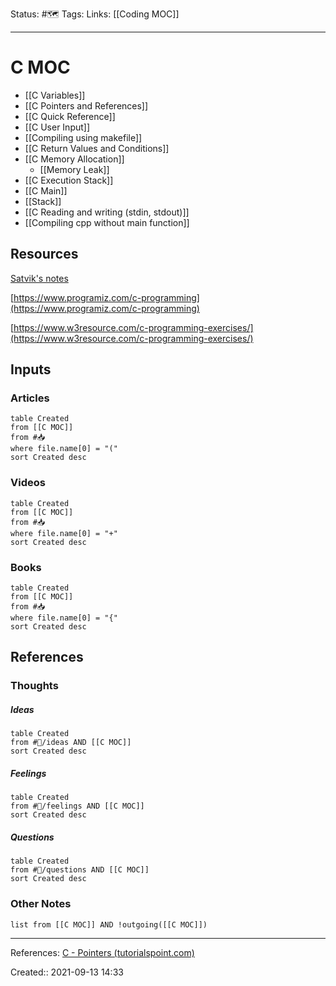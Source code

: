 Status: #🗺️ 
Tags: 
Links: [[Coding MOC]]
___
# C MOC
- [[C Variables]]
- [[C Pointers and References]]
- [[C Quick Reference]]
- [[C User Input]]
- [[Compiling using makefile]]
- [[C Return Values and Conditions]]
- [[C Memory Allocation]]
	- [[Memory Leak]]
- [[C Execution Stack]]
- [[C Main]]
- [[Stack]]
- [[C Reading and writing (stdin, stdout)]]
- [[Compiling cpp without main function]]
## Resources
[Satvik's notes](https://www.notion.so/CMPT-125-bd103c48353344e4905ed4b4ee83e5af)

[https://www.programiz.com/c-programming](https://www.programiz.com/c-programming)

[https://www.w3resource.com/c-programming-exercises/](https://www.w3resource.com/c-programming-exercises/)
## Inputs
### Articles
```dataview
table Created
from [[C MOC]]
from #📥 
where file.name[0] = "("
sort Created desc
```
### Videos
```dataview
table Created
from [[C MOC]]
from #📥
where file.name[0] = "+"
sort Created desc
```
### Books
```dataview
table Created
from [[C MOC]]
from #📥
where file.name[0] = "{"
sort Created desc
```
## References
### Thoughts
##### Ideas
```dataview
table Created
from #💭/ideas AND [[C MOC]]
sort Created desc
```
##### Feelings
```dataview
table Created
from #💭/feelings AND [[C MOC]]
sort Created desc
```
##### Questions
```dataview
table Created
from #💭/questions AND [[C MOC]]
sort Created desc
```
### Other Notes
```dataview
list from [[C MOC]] AND !outgoing([[C MOC]])
```
___
References: [C - Pointers (tutorialspoint.com)](https://www.tutorialspoint.com/cprogramming/c_pointers.htm)

Created:: 2021-09-13 14:33
